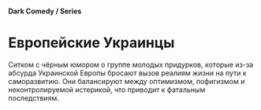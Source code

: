 #### Dark Comedy / Series

# Европейские Украинцы

Ситком с чёрным юмором о группе молодых придурков, которые из-за абсурда Украинской Европы бросают вызов реалиям жизни на пути к саморазвитию. Они балансируют между оптимизмом, пофигизмом и неконтролируемой истерикой, что приводит к фатальным последствиям.